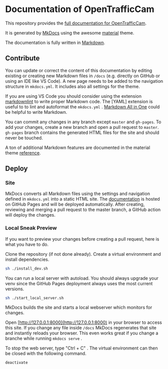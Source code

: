 # Documentation of OpenTrafficCam

This repository provides the [full documentation for OpenTrafficCam](https://opentrafficcam.org).

It is generated by [MkDocs](https://www.mkdocs.org/) using the awesome [material](https://squidfunk.github.io/mkdocs-material/) theme.

The documentation is fully written in [Markdown](https://python-markdown.github.io/).

## Contribute

You can update or correct the content of this documentation by editing existing or creating new Markdown files in ```/docs``` (e.g. directly on GitHub or using an IDE like VS Code).
A new page needs to be added to the navigation structure in ```mkdocs.yml```.
It includes also all settings for the theme.

If you are using VS Code you should consider using the extension [markdownlint](https://marketplace.visualstudio.com/items?itemName=DavidAnson.vscode-markdownlint) to write proper Markdown code.
The [YAML] extension is useful to to lint and autoformat the ```mkdocs.yml``` .
[Markdown All in One](https://marketplace.visualstudio.com/items?itemName=yzhang.markdown-all-in-one) could be helpful to write Markdown.

You can commit any changes in any branch except `master` and `gh-pages`.
To add your changes, create a new branch and open a pull request to `master`.
`gh-pages` branch contains the generated HTML files for the site and should never be touched.

A ton of additional Markdown features are documented in the material theme [reference](https://squidfunk.github.io/mkdocs-material/reference/abbreviations/).

## Deploy

### Site

MkDocs converts all Markdown files using the settings and navigation defined in ```mkdocs.yml``` into a static HTML site.
The [documentation](https://opentrafficcam.org) is hosted on GitHub Pages and will be deployed automatically.
After creating, reviewing and merging a pull request to the master branch, a GitHub action will deploy the changes.

### Local Sneak Preview

If you want to preview your changes before creating a pull request, here is what you have to do.

Clone the repository (if not done already).
Create a virtual environment and install dependencies.

```bash
sh ./install_dev.sh
```

You can run a local server with autoload.
You should always upgrade your venv since the GitHub Pages deployment always uses the most current versions.

```bash
sh ./start_local_server.sh
```

MkDocs builds the site and starts a local webserver which monitors for changes.

Open [http://127.0.0.1:8000](http://127.0.0.1:8000) in your browser to access this site.
If you change any file inside ```/docs``` MkDocs regenerates that site and instantly reloads your browser.
This even works great if you change a branche while running ```mkdocs serve``` .

To stop the web server, type "Ctrl + C" .
The virtual environment can then be closed with the following command.

```bash
deactivate
```
